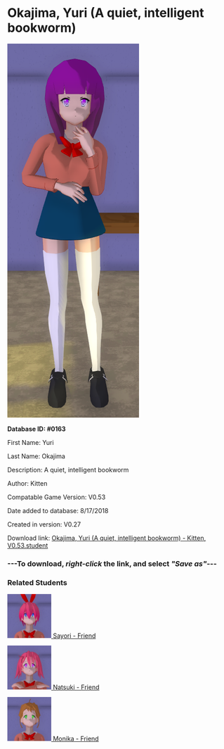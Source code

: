 # Okajima, Yuri (A quiet, intelligent bookworm)

<img src="../../Files/Images/Okajima, Yuri (A quiet, intelligent bookworm).png" title="Okajima, Yuri (A quiet, intelligent bookworm) - Kitten, V0.53">

**Database ID: #0163**

First Name: Yuri

Last Name: Okajima

Description: A quiet, intelligent bookworm

Author: Kitten

Compatable Game Version: V0.53

Date added to database: 8/17/2018

Created in version: V0.27

Download link: <a href="https://raw.githubusercontent.com/Arbiter1223/Daigaku-Gurashi-Custom-Students/master/Files/Student%20Files/Okajima%2C%20Yuri%20(A%20quiet%2C%20intelligent%20bookworm)%20-%20Kitten%2C%20V0.53.student">Okajima, Yuri (A quiet, intelligent bookworm) - Kitten, V0.53.student</a>

### ---**To download, _right-click_ the link, and select _"Save as"_**---

### Related Students

<a href="Sayuri, Sayori (A super sweet, bubbly girl).md"><img src="../../Files/Thumbs/Sayuri, Sayori (A super sweet, bubbly girl).png" height="100" width="100" title="Sayuri, Sayori (A super sweet, bubbly girl) - Kitten, V0.53"></a><a href="Sayuri, Sayori (A super sweet, bubbly girl).md"> Sayori - Friend</a>

<a href="Nakatsuka, Natsuki (A cute tsundere futanari).md"><img src="../../Files/Thumbs/Nakatsuka, Natsuki (A cute tsundere futanari).png" height="100" width="100" title="Nakatsuka, Natsuki (A cute tsundere futanari) - Kitten, V0.53"></a><a href="Nakatsuka, Natsuki (A cute tsundere futanari).md"> Natsuki - Friend</a>

<a href="Ashcraft, Monika (A skilled pianist, president of the Literature Club).md"><img src="../../Files/Thumbs/Ashcraft, Monika (A skilled pianist, president of the Literature Club).png" height="100" width="100" title="Ashcraft, Monika (A skilled pianist, president of the Literature Club) - Kitten, V0.53"></a><a href="Ashcraft, Monika (A skilled pianist, president of the Literature Club).md"> Monika - Friend</a>

